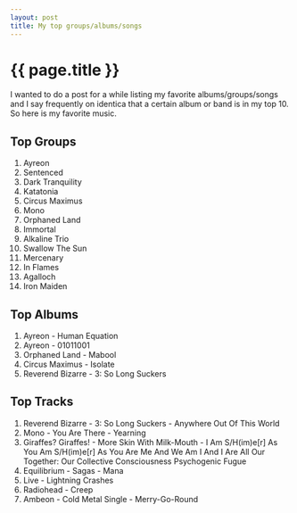 ```yaml
---
layout: post
title: My top groups/albums/songs
---
```


# {{ page.title }}

I wanted to do a post for a while listing my favorite albums/groups/songs and I say frequently on identica that a 
certain album or band is in my top 10. So here is my favorite music.

## Top Groups
 
1. Ayreon
2. Sentenced
3. Dark Tranquility
4. Katatonia
5. Circus Maximus
6. Mono
7. Orphaned Land
8. Immortal
9. Alkaline Trio
10. Swallow The Sun
11. Mercenary
12. In Flames
13. Agalloch
14. Iron Maiden

## Top Albums

  
1. Ayreon - Human Equation
2. Ayreon - 01011001
3. Orphaned Land - Mabool
4. Circus Maximus - Isolate
5. Reverend Bizarre - 3: So Long Suckers

## Top Tracks

  
1. Reverend Bizarre - 3: So Long Suckers - Anywhere Out Of This World
2. Mono - You Are There - Yearning
3. Giraffes? Giraffes! - More Skin With Milk-Mouth - I Am S/H(im)e[r] As You Am S/H(im)e[r] As You Are Me And We Am I And I Are All Our Together: Our Collective Consciousness Psychogenic Fugue
4. Equilibrium - Sagas - Mana
5. Live - Lightning Crashes
6. Radiohead - Creep
7. Ambeon - Cold Metal Single - Merry-Go-Round
